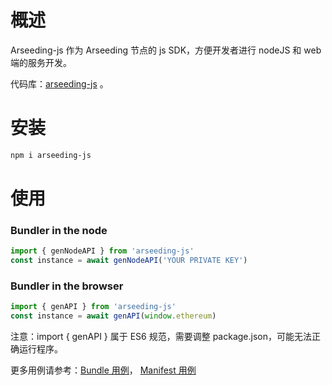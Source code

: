 # 概述

Arseeding-js 作为 Arseeding 节点的 js SDK，方便开发者进行 nodeJS 和 web 端的服务开发。

代码库：[arseeding-js](https://github.com/everFinance/arseeding-js) 。

# 安装

```bash
npm i arseeding-js
```

# 使用

### Bundler in the node

```jsx
import { genNodeAPI } from 'arseeding-js'
const instance = await genNodeAPI('YOUR PRIVATE KEY')
```

### Bundler in the browser

```jsx
import { genAPI } from 'arseeding-js'
const instance = await genAPI(window.ethereum)
```

注意：import { genAPI } 属于 ES6 规范，需要调整 package.json，可能无法正确运行程序。

更多用例请参考：[Bundle 用例](./bundle.md)， [Manifest 用例](manifest.md)